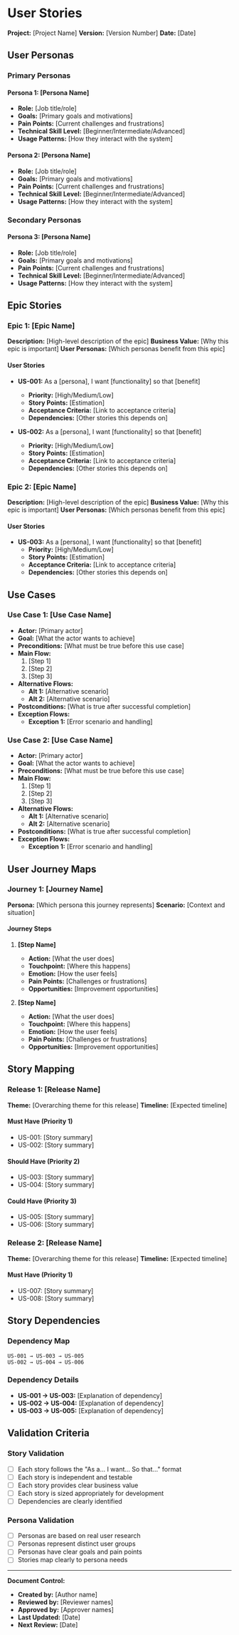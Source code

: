 # User Stories

**Project:** [Project Name]
**Version:** [Version Number]
**Date:** [Date]

## User Personas

### Primary Personas

#### Persona 1: [Persona Name]
- **Role:** [Job title/role]
- **Goals:** [Primary goals and motivations]
- **Pain Points:** [Current challenges and frustrations]
- **Technical Skill Level:** [Beginner/Intermediate/Advanced]
- **Usage Patterns:** [How they interact with the system]

#### Persona 2: [Persona Name]
- **Role:** [Job title/role]
- **Goals:** [Primary goals and motivations]
- **Pain Points:** [Current challenges and frustrations]
- **Technical Skill Level:** [Beginner/Intermediate/Advanced]
- **Usage Patterns:** [How they interact with the system]

### Secondary Personas

#### Persona 3: [Persona Name]
- **Role:** [Job title/role]
- **Goals:** [Primary goals and motivations]
- **Pain Points:** [Current challenges and frustrations]
- **Technical Skill Level:** [Beginner/Intermediate/Advanced]
- **Usage Patterns:** [How they interact with the system]

## Epic Stories

### Epic 1: [Epic Name]
**Description:** [High-level description of the epic]
**Business Value:** [Why this epic is important]
**User Personas:** [Which personas benefit from this epic]

#### User Stories
- **US-001:** As a [persona], I want [functionality] so that [benefit]
  - **Priority:** [High/Medium/Low]
  - **Story Points:** [Estimation]
  - **Acceptance Criteria:** [Link to acceptance criteria]
  - **Dependencies:** [Other stories this depends on]

- **US-002:** As a [persona], I want [functionality] so that [benefit]
  - **Priority:** [High/Medium/Low]
  - **Story Points:** [Estimation]
  - **Acceptance Criteria:** [Link to acceptance criteria]
  - **Dependencies:** [Other stories this depends on]

### Epic 2: [Epic Name]
**Description:** [High-level description of the epic]
**Business Value:** [Why this epic is important]
**User Personas:** [Which personas benefit from this epic]

#### User Stories
- **US-003:** As a [persona], I want [functionality] so that [benefit]
  - **Priority:** [High/Medium/Low]
  - **Story Points:** [Estimation]
  - **Acceptance Criteria:** [Link to acceptance criteria]
  - **Dependencies:** [Other stories this depends on]

## Use Cases

### Use Case 1: [Use Case Name]
- **Actor:** [Primary actor]
- **Goal:** [What the actor wants to achieve]
- **Preconditions:** [What must be true before this use case]
- **Main Flow:**
  1. [Step 1]
  2. [Step 2]
  3. [Step 3]
- **Alternative Flows:**
  - **Alt 1:** [Alternative scenario]
  - **Alt 2:** [Alternative scenario]
- **Postconditions:** [What is true after successful completion]
- **Exception Flows:**
  - **Exception 1:** [Error scenario and handling]

### Use Case 2: [Use Case Name]
- **Actor:** [Primary actor]
- **Goal:** [What the actor wants to achieve]
- **Preconditions:** [What must be true before this use case]
- **Main Flow:**
  1. [Step 1]
  2. [Step 2]
  3. [Step 3]
- **Alternative Flows:**
  - **Alt 1:** [Alternative scenario]
  - **Alt 2:** [Alternative scenario]
- **Postconditions:** [What is true after successful completion]
- **Exception Flows:**
  - **Exception 1:** [Error scenario and handling]

## User Journey Maps

### Journey 1: [Journey Name]
**Persona:** [Which persona this journey represents]
**Scenario:** [Context and situation]

#### Journey Steps
1. **[Step Name]**
   - **Action:** [What the user does]
   - **Touchpoint:** [Where this happens]
   - **Emotion:** [How the user feels]
   - **Pain Points:** [Challenges or frustrations]
   - **Opportunities:** [Improvement opportunities]

2. **[Step Name]**
   - **Action:** [What the user does]
   - **Touchpoint:** [Where this happens]
   - **Emotion:** [How the user feels]
   - **Pain Points:** [Challenges or frustrations]
   - **Opportunities:** [Improvement opportunities]

## Story Mapping

### Release 1: [Release Name]
**Theme:** [Overarching theme for this release]
**Timeline:** [Expected timeline]

#### Must Have (Priority 1)
- US-001: [Story summary]
- US-002: [Story summary]

#### Should Have (Priority 2)
- US-003: [Story summary]
- US-004: [Story summary]

#### Could Have (Priority 3)
- US-005: [Story summary]
- US-006: [Story summary]

### Release 2: [Release Name]
**Theme:** [Overarching theme for this release]
**Timeline:** [Expected timeline]

#### Must Have (Priority 1)
- US-007: [Story summary]
- US-008: [Story summary]

## Story Dependencies

### Dependency Map
```
US-001 → US-003 → US-005
US-002 → US-004 → US-006
```

### Dependency Details
- **US-001 → US-003:** [Explanation of dependency]
- **US-002 → US-004:** [Explanation of dependency]
- **US-003 → US-005:** [Explanation of dependency]

## Validation Criteria

### Story Validation
- [ ] Each story follows the "As a... I want... So that..." format
- [ ] Each story is independent and testable
- [ ] Each story provides clear business value
- [ ] Each story is sized appropriately for development
- [ ] Dependencies are clearly identified

### Persona Validation
- [ ] Personas are based on real user research
- [ ] Personas represent distinct user groups
- [ ] Personas have clear goals and pain points
- [ ] Stories map clearly to persona needs

---

**Document Control:**
- **Created by:** [Author name]
- **Reviewed by:** [Reviewer names]
- **Approved by:** [Approver names]
- **Last Updated:** [Date]
- **Next Review:** [Date]
